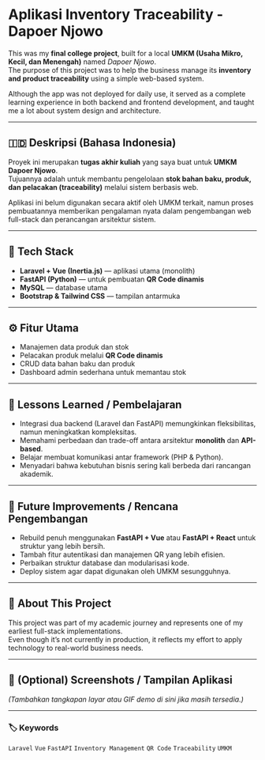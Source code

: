# Aplikasi Inventory Traceability - Dapoer Njowo

This was my **final college project**, built for a local **UMKM (Usaha Mikro, Kecil, dan Menengah)** named *Dapoer Njowo*.  
The purpose of this project was to help the business manage its **inventory and product traceability** using a simple web-based system.

Although the app was not deployed for daily use, it served as a complete learning experience in both backend and frontend development, and taught me a lot about system design and architecture.

---

## 🇮🇩 Deskripsi (Bahasa Indonesia)

Proyek ini merupakan **tugas akhir kuliah** yang saya buat untuk **UMKM Dapoer Njowo**.  
Tujuannya adalah untuk membantu pengelolaan **stok bahan baku, produk, dan pelacakan (traceability)** melalui sistem berbasis web.

Aplikasi ini belum digunakan secara aktif oleh UMKM terkait, namun proses pembuatannya memberikan pengalaman nyata dalam pengembangan web full-stack dan perancangan arsitektur sistem.

---

## 🧩 Tech Stack
- **Laravel + Vue (Inertia.js)** — aplikasi utama (monolith)  
- **FastAPI (Python)** — untuk pembuatan **QR Code dinamis**  
- **MySQL** — database utama  
- **Bootstrap & Tailwind CSS** — tampilan antarmuka  

---

## ⚙️ Fitur Utama
- Manajemen data produk dan stok  
- Pelacakan produk melalui **QR Code dinamis**  
- CRUD data bahan baku dan produk  
- Dashboard admin sederhana untuk memantau stok  

---

## 🧠 Lessons Learned / Pembelajaran
- Integrasi dua backend (Laravel dan FastAPI) memungkinkan fleksibilitas, namun meningkatkan kompleksitas.  
- Memahami perbedaan dan trade-off antara arsitektur **monolith** dan **API-based**.  
- Belajar membuat komunikasi antar framework (PHP & Python).  
- Menyadari bahwa kebutuhan bisnis sering kali berbeda dari rancangan akademik.

---

## 🚀 Future Improvements / Rencana Pengembangan
- Rebuild penuh menggunakan **FastAPI + Vue** atau **FastAPI + React** untuk struktur yang lebih bersih.  
- Tambah fitur autentikasi dan manajemen QR yang lebih efisien.  
- Perbaikan struktur database dan modularisasi kode.  
- Deploy sistem agar dapat digunakan oleh UMKM sesungguhnya.

---

## 🧾 About This Project
This project was part of my academic journey and represents one of my earliest full-stack implementations.  
Even though it’s not currently in production, it reflects my effort to apply technology to real-world business needs.

---

## 📸 (Optional) Screenshots / Tampilan Aplikasi
*(Tambahkan tangkapan layar atau GIF demo di sini jika masih tersedia.)*

---

### 🏷️ Keywords
`Laravel` `Vue` `FastAPI` `Inventory Management` `QR Code` `Traceability` `UMKM`


